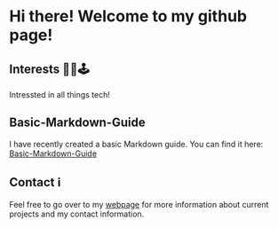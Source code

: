 # Hi there! Welcome to my github page!

## Interests 👨‍💻🕹
Intressted in all things tech! 

## Basic-Markdown-Guide
I have recently created a basic Markdown guide. You can find it here:<br> [Basic-Markdown-Guide](https://github.com/JKlingstrom/Basic-Markdown-Guide)

## Contact ℹ
Feel free to go over to my [webpage](https://jklingstrom.github.io/) for more information about current projects and my contact information.

